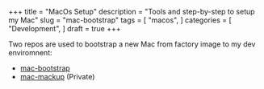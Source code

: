 +++
title = "MacOs Setup"
description = "Tools and step-by-step to setup my Mac"
slug = "mac-bootstrap"
tags = [
    "macos",
]
categories = [
    "Development",
]
draft = true
+++

Two repos are used to bootstrap a new Mac from factory image to my dev enviromnent:

* [mac-bootstrap](https://github.com/gtalarico/mac-bootstrap)
* [mac-mackup](https://github.com/gtalarico/mac-mackup) (Private)

